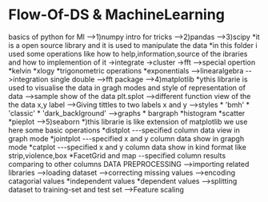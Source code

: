 # Flow-Of-DS & MachineLearning
basics of python for Ml
-->1)numpy intro for tricks
-->2)pandas
-->3)scipy
   *it is a open source library and it is used to manipulate the data
   *in this folder i used some operations like how to help,information,source of the ibraries and how to implemention of it
   ->integrate
   ->cluster
   ->fft
   -->special opertion
      *kelvin
      *xlogy
      *trigonometric operations
      *exponentials
   -->linearalgebra
   -->integration
       single 
       double
   -->fft package
-->4)matplotlib
*ythis librarie is used to visualise the data in gragh modes and style of representation of data
  -->sample show of the data plt.splot
  -->different function view of the the data x,y label
  -->Giving tittles to two labels x and y
  -->styles
    * 'bmh'
    * 'classic'
    * 'dark_backlground'
  -->graphs
    * bargraph
    *histogram
    *scatter
    *pieplot
-->5)seaborn
*)this librarie is like extension of matplotlib
   we use here some basic operations
   *distplot
   ---specified column data view in graph mode
   *jointplot
   ---specified x and y column data show in grapgh mode
   *catplot
   ---specified x and y column data show in kind format like strip,violence,box
   *FacetGrid and map
   --specified column results comparing to other columns
DATA PREPROCESSING
-->importing related libraries
-->loading dataset
-->correcting missing values
-->encoding catagorial values
    *independent values
    *dependent values
-->splitting dataset to training-set and test set
-->Feature scaling
